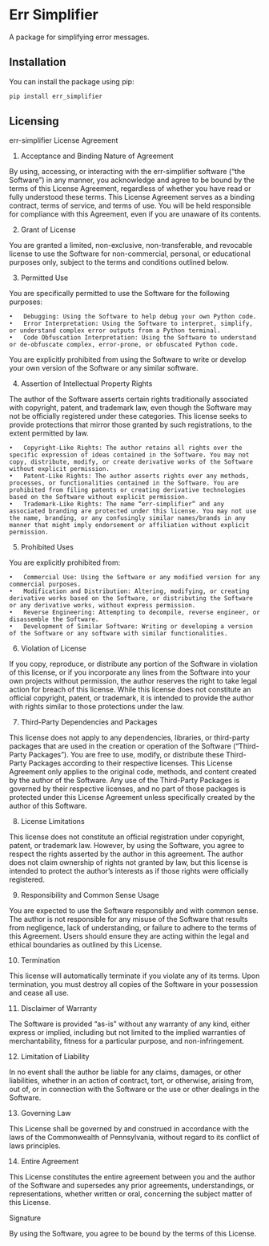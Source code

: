 # Err Simplifier

A package for simplifying error messages.

## Installation

You can install the package using pip:

```sh
pip install err_simplifier
```


## Licensing

err-simplifier License Agreement

1. Acceptance and Binding Nature of Agreement

By using, accessing, or interacting with the err-simplifier software (“the Software”) in any manner, you acknowledge and agree to be bound by the terms of this License Agreement, regardless of whether you have read or fully understood these terms. This License Agreement serves as a binding contract, terms of service, and terms of use. You will be held responsible for compliance with this Agreement, even if you are unaware of its contents.

2. Grant of License

You are granted a limited, non-exclusive, non-transferable, and revocable license to use the Software for non-commercial, personal, or educational purposes only, subject to the terms and conditions outlined below.

3. Permitted Use

You are specifically permitted to use the Software for the following purposes:

	•	Debugging: Using the Software to help debug your own Python code.
	•	Error Interpretation: Using the Software to interpret, simplify, or understand complex error outputs from a Python terminal.
	•	Code Obfuscation Interpretation: Using the Software to understand or de-obfuscate complex, error-prone, or obfuscated Python code.

You are explicitly prohibited from using the Software to write or develop your own version of the Software or any similar software.

4. Assertion of Intellectual Property Rights

The author of the Software asserts certain rights traditionally associated with copyright, patent, and trademark law, even though the Software may not be officially registered under these categories. This license seeks to provide protections that mirror those granted by such registrations, to the extent permitted by law.

	•	Copyright-Like Rights: The author retains all rights over the specific expression of ideas contained in the Software. You may not copy, distribute, modify, or create derivative works of the Software without explicit permission.
	•	Patent-Like Rights: The author asserts rights over any methods, processes, or functionalities contained in the Software. You are prohibited from filing patents or creating derivative technologies based on the Software without explicit permission.
	•	Trademark-Like Rights: The name “err-simplifier” and any associated branding are protected under this license. You may not use the name, branding, or any confusingly similar names/brands in any manner that might imply endorsement or affiliation without explicit permission.

5. Prohibited Uses

You are explicitly prohibited from:

	•	Commercial Use: Using the Software or any modified version for any commercial purposes.
	•	Modification and Distribution: Altering, modifying, or creating derivative works based on the Software, or distributing the Software or any derivative works, without express permission.
	•	Reverse Engineering: Attempting to decompile, reverse engineer, or disassemble the Software.
	•	Development of Similar Software: Writing or developing a version of the Software or any software with similar functionalities.

6. Violation of License

If you copy, reproduce, or distribute any portion of the Software in violation of this license, or if you incorporate any lines from the Software into your own projects without permission, the author reserves the right to take legal action for breach of this license. While this license does not constitute an official copyright, patent, or trademark, it is intended to provide the author with rights similar to those protections under the law.

7. Third-Party Dependencies and Packages

This license does not apply to any dependencies, libraries, or third-party packages that are used in the creation or operation of the Software (“Third-Party Packages”). You are free to use, modify, or distribute these Third-Party Packages according to their respective licenses. This License Agreement only applies to the original code, methods, and content created by the author of the Software. Any use of the Third-Party Packages is governed by their respective licenses, and no part of those packages is protected under this License Agreement unless specifically created by the author of this Software.

8. License Limitations

This license does not constitute an official registration under copyright, patent, or trademark law. However, by using the Software, you agree to respect the rights asserted by the author in this agreement. The author does not claim ownership of rights not granted by law, but this license is intended to protect the author’s interests as if those rights were officially registered.

9. Responsibility and Common Sense Usage

You are expected to use the Software responsibly and with common sense. The author is not responsible for any misuse of the Software that results from negligence, lack of understanding, or failure to adhere to the terms of this Agreement. Users should ensure they are acting within the legal and ethical boundaries as outlined by this License.

10. Termination

This license will automatically terminate if you violate any of its terms. Upon termination, you must destroy all copies of the Software in your possession and cease all use.

11. Disclaimer of Warranty

The Software is provided “as-is” without any warranty of any kind, either express or implied, including but not limited to the implied warranties of merchantability, fitness for a particular purpose, and non-infringement.

12. Limitation of Liability

In no event shall the author be liable for any claims, damages, or other liabilities, whether in an action of contract, tort, or otherwise, arising from, out of, or in connection with the Software or the use or other dealings in the Software.

13. Governing Law

This License shall be governed by and construed in accordance with the laws of the Commonwealth of Pennsylvania, without regard to its conflict of laws principles.

14. Entire Agreement

This License constitutes the entire agreement between you and the author of the Software and supersedes any prior agreements, understandings, or representations, whether written or oral, concerning the subject matter of this License.

Signature

By using the Software, you agree to be bound by the terms of this License.